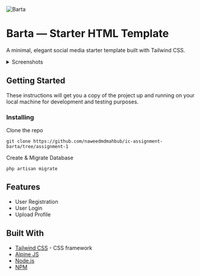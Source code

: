 ![Barta](screenshots/preview.png)

# Barta — Starter HTML Template

A minimal, elegant social media starter template built with Tailwind CSS.

<details>
<summary>Screenshots</summary>

![Barta](screenshots/preview.png)
![Barta](screenshots/register.png)
![Barta](screenshots/login.png)

</details>

## Getting Started

These instructions will get you a copy of the project up and running on your local machine for development and testing purposes.

### Installing

Clone the repo

```
git clone https://github.com/naweedmdmahbub/ic-assignment-barta/tree/assignment-1
```

Create & Migrate Database
```
php artisan migrate
```


## Features

- User Registration
- User Login
- Upload Profile


## Built With

- [Tailwind CSS](https://tailwindcss.com/) - CSS framework
- [Alpine JS](https://alpinejs.dev/)
- [Node.js](https://nodejs.org)
- [NPM](https://www.npmjs.com/)

